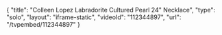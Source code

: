 {
    "title": "Colleen Lopez Labradorite   Cultured Pearl 24\" Necklace",
    "type": "solo",
    "layout": "iframe-static",
    "videoId": "112344897",
    "url": "\/tvpembed\/112344897"
}